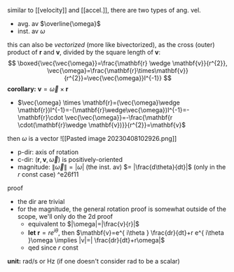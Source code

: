 similar to [[velocity]] and [[accel.]], there are two types of ang. vel.
- avg. av $\overline{\omega}$
- inst. av $\omega$

this can also be *vectorized* (more like bivectorized), as the cross (outer) product of $\mathbf{r}$ and $\mathbf{v}$, divided by the square length of $\mathbf{v}$:
$$
\boxed{\vec{\vec{\omega}}=\frac{\mathbf{r} \wedge \mathbf{v}}{r^{2}}, \vec{\omega}=\frac{\mathbf{r}\times\mathbf{v}}{r^{2}}=\vec{\vec{\omega}}I^{-1}}
$$
**corollary:** $\mathbf{v}=\vec{\omega} \times \mathbf{r}$
- $\vec{\omega} \times \mathbf{r}=(\vec{\omega}\wedge \mathbf{r})I^{-1}=-(\mathbf{r}\wedge\vec{\omega})I^{-1}=-\mathbf{r}\cdot \vec{\vec{\omega}}=-\frac{\mathbf{r \cdot(\mathbf{r}\wedge \mathbf{v})}}{r^{2}}=\mathbf{v}$

then $\omega$ is a vector
![[Pasted image 20230408102926.png]]
- p-dir: axis of rotation
- c-dir: $(\mathbf{r}, \mathbf{v}, \vec{\omega})$ is positively-oriented
- magnitude: $\|\vec{\omega}\|=|\omega|$ (the inst. av) $= |\frac{d\theta}{dt}|$ (only in the $r$ const case) ^e26f11

proof
- the dir are trivial
- for the magnitude, the general rotation proof is somewhat outside of the scope, we'll only do the 2d proof
	- equivalent to $|\omega|=|\frac{v}{r}|$
	- **let** $\mathbf{r}=re^{ i\theta }$, then $\mathbf{v}=e^{ i\theta } \frac{dr}{dt}+r e^{ i\theta }\omega \implies |v|=| \frac{dr}{dt}+r\omega|$
	- qed since $r$ const

**unit:** rad/s or Hz (if one doesn't consider rad to be a scalar)
